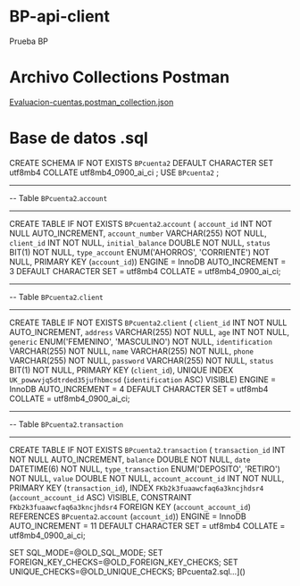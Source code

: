 # BP-api-client
Prueba BP

# Archivo Collections Postman
[Evaluacion-cuentas.postman_collection.json](https://github.com/user-attachments/files/15754456/Evaluacion-cuentas.postman_collection.json)

# Base de datos .sql

CREATE SCHEMA IF NOT EXISTS `BPcuenta2` DEFAULT CHARACTER SET utf8mb4 COLLATE utf8mb4_0900_ai_ci ;
USE `BPcuenta2` ;

-- -----------------------------------------------------
-- Table `BPcuenta2`.`account`
-- -----------------------------------------------------
CREATE TABLE IF NOT EXISTS `BPcuenta2`.`account` (
  `account_id` INT NOT NULL AUTO_INCREMENT,
  `account_number` VARCHAR(255) NOT NULL,
  `client_id` INT NOT NULL,
  `initial_balance` DOUBLE NOT NULL,
  `status` BIT(1) NOT NULL,
  `type_account` ENUM('AHORROS', 'CORRIENTE') NOT NULL,
  PRIMARY KEY (`account_id`))
ENGINE = InnoDB
AUTO_INCREMENT = 3
DEFAULT CHARACTER SET = utf8mb4
COLLATE = utf8mb4_0900_ai_ci;


-- -----------------------------------------------------
-- Table `BPcuenta2`.`client`
-- -----------------------------------------------------
CREATE TABLE IF NOT EXISTS `BPcuenta2`.`client` (
  `client_id` INT NOT NULL AUTO_INCREMENT,
  `address` VARCHAR(255) NOT NULL,
  `age` INT NOT NULL,
  `generic` ENUM('FEMENINO', 'MASCULINO') NOT NULL,
  `identification` VARCHAR(255) NOT NULL,
  `name` VARCHAR(255) NOT NULL,
  `phone` VARCHAR(255) NOT NULL,
  `password` VARCHAR(255) NOT NULL,
  `status` BIT(1) NOT NULL,
  PRIMARY KEY (`client_id`),
  UNIQUE INDEX `UK_powwvjq5dtrded35jufhbmcsd` (`identification` ASC) VISIBLE)
ENGINE = InnoDB
AUTO_INCREMENT = 4
DEFAULT CHARACTER SET = utf8mb4
COLLATE = utf8mb4_0900_ai_ci;


-- -----------------------------------------------------
-- Table `BPcuenta2`.`transaction`
-- -----------------------------------------------------
CREATE TABLE IF NOT EXISTS `BPcuenta2`.`transaction` (
  `transaction_id` INT NOT NULL AUTO_INCREMENT,
  `balance` DOUBLE NOT NULL,
  `date` DATETIME(6) NOT NULL,
  `type_transaction` ENUM('DEPOSITO', 'RETIRO') NOT NULL,
  `value` DOUBLE NOT NULL,
  `account_account_id` INT NOT NULL,
  PRIMARY KEY (`transaction_id`),
  INDEX `FKb2k3fuaawcfaq6a3kncjhdsr4` (`account_account_id` ASC) VISIBLE,
  CONSTRAINT `FKb2k3fuaawcfaq6a3kncjhdsr4`
    FOREIGN KEY (`account_account_id`)
    REFERENCES `BPcuenta2`.`account` (`account_id`))
ENGINE = InnoDB
AUTO_INCREMENT = 11
DEFAULT CHARACTER SET = utf8mb4
COLLATE = utf8mb4_0900_ai_ci;


SET SQL_MODE=@OLD_SQL_MODE;
SET FOREIGN_KEY_CHECKS=@OLD_FOREIGN_KEY_CHECKS;
SET UNIQUE_CHECKS=@OLD_UNIQUE_CHECKS;
 BPcuenta2.sql…]()


